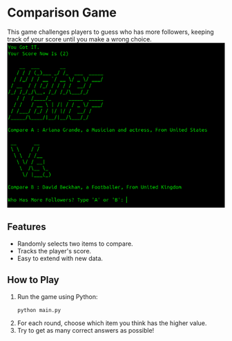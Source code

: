 # Comparison Game

This game challenges players to guess who has more followers, keeping track of your score until you make a wrong choice.
   ![Project image](./assets/compersion.png)
## Features

- Randomly selects two items to compare.
- Tracks the player's score.
- Easy to extend with new data.

## How to Play

1. Run the game using Python:
   ```bash
   python main.py
   ```
2. For each round, choose which item you think has the higher value.
3. Try to get as many correct answers as possible!


